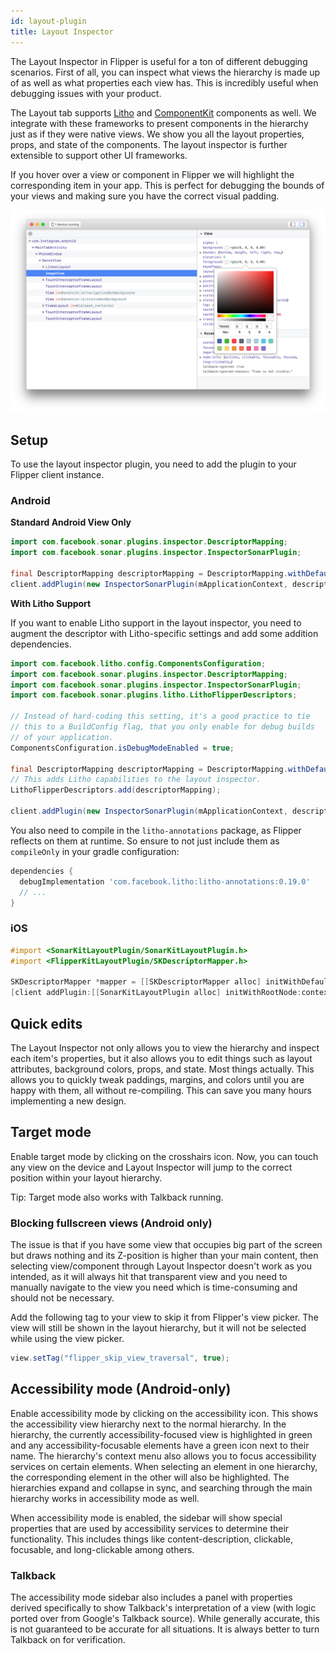 ```yaml
---
id: layout-plugin
title: Layout Inspector
---
```


The Layout Inspector in Flipper is useful for a ton of different debugging scenarios. First of all, you can inspect what views the hierarchy is made up of as well as what properties each view has. This is incredibly useful when debugging issues with your product.

The Layout tab supports [Litho](https://fblitho.com) and [ComponentKit](https://componentkit.org) components as well. We integrate with these frameworks to present components in the hierarchy just as if they were native views. We show you all the layout properties, props, and state of the components. The layout inspector is further extensible to support other UI frameworks.

If you hover over a view or component in Flipper we will highlight the corresponding item in your app. This is perfect for debugging the bounds of your views and making sure you have the correct visual padding.

![Layout plugin](/docs/assets/layout.png)

## Setup

To use the layout inspector plugin, you need to add the plugin to your Flipper client instance.

### Android

**Standard Android View Only**

```java
import com.facebook.sonar.plugins.inspector.DescriptorMapping;
import com.facebook.sonar.plugins.inspector.InspectorSonarPlugin;

final DescriptorMapping descriptorMapping = DescriptorMapping.withDefaults();
client.addPlugin(new InspectorSonarPlugin(mApplicationContext, descriptorMapping));
```

**With Litho Support**

If you want to enable Litho support in the layout inspector, you need to augment
the descriptor with Litho-specific settings and add some addition dependencies.

```java
import com.facebook.litho.config.ComponentsConfiguration;
import com.facebook.sonar.plugins.inspector.DescriptorMapping;
import com.facebook.sonar.plugins.inspector.InspectorSonarPlugin;
import com.facebook.sonar.plugins.litho.LithoFlipperDescriptors;

// Instead of hard-coding this setting, it's a good practice to tie
// this to a BuildConfig flag, that you only enable for debug builds
// of your application.
ComponentsConfiguration.isDebugModeEnabled = true;

final DescriptorMapping descriptorMapping = DescriptorMapping.withDefaults();
// This adds Litho capabilities to the layout inspector.
LithoFlipperDescriptors.add(descriptorMapping);

client.addPlugin(new InspectorSonarPlugin(mApplicationContext, descriptorMapping));
```

You also need to compile in the `litho-annotations` package, as Flipper reflects
on them at runtime. So ensure to not just include them as `compileOnly` in your
gradle configuration:

```groovy
dependencies {
  debugImplementation 'com.facebook.litho:litho-annotations:0.19.0'
  // ...
}
```

### iOS

```objective-c
#import <SonarKitLayoutPlugin/SonarKitLayoutPlugin.h>
#import <FlipperKitLayoutPlugin/SKDescriptorMapper.h>

SKDescriptorMapper *mapper = [[SKDescriptorMapper alloc] initWithDefaults];
[client addPlugin:[[SonarKitLayoutPlugin alloc] initWithRootNode:context.application withDescriptorMapper:mapper]]
```

## Quick edits

The Layout Inspector not only allows you to view the hierarchy and inspect each item's properties, but it also allows you to edit things such as layout attributes, background colors, props, and state. Most things actually. This allows you to quickly tweak paddings, margins, and colors until you are happy with them, all without re-compiling. This can save you many hours implementing a new design.

## Target mode

Enable target mode by clicking on the crosshairs icon. Now, you can touch any view on the device and Layout Inspector will jump to the correct position within your layout hierarchy.

Tip: Target mode also works with Talkback running.

### Blocking fullscreen views (Android only)

The issue is that if you have some view that occupies big part of the screen but draws nothing and its Z-position is higher than your main content, then selecting view/component through Layout Inspector doesn't work as you intended, as it will always hit that transparent view and you need to manually navigate to the view you need which is time-consuming and should not be necessary.

Add the following tag to your view to skip it from Flipper's view picker. The view will still be shown in the layout hierarchy, but it will not be selected while using the view picker.

```java
view.setTag("flipper_skip_view_traversal", true);
```

## Accessibility mode (Android-only)

Enable accessibility mode by clicking on the accessibility icon. This shows the accessibility view hierarchy next to the normal hierarchy. In the hierarchy, the currently accessibility-focused view is highlighted in green and any accessibility-focusable elements have a green icon next to their name. The hierarchy's context menu also allows you to focus accessibility services on certain elements. When selecting an element in one hierarchy, the corresponding element in the other will also be highlighted. The hierarchies expand and collapse in sync, and searching through the main hierarchy works in accessibility mode as well.

When accessibility mode is enabled, the sidebar will show special properties that are used by accessibility services to determine their functionality. This includes things like content-description, clickable, focusable, and long-clickable among others.

### Talkback
The accessibility mode sidebar also includes a panel with properties derived specifically to show Talkback's interpretation of a view (with logic ported over from Google's Talkback source). While generally accurate, this is not guaranteed to be accurate for all situations. It is always better to turn Talkback on for verification.
